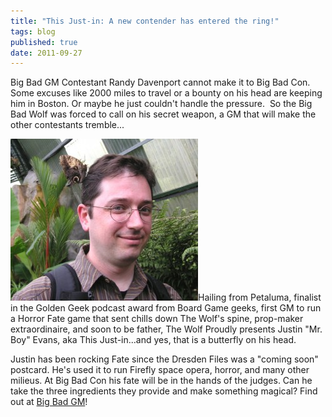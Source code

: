 ```yaml
---
title: "This Just-in: A new contender has entered the ring!"
tags: blog
published: true
date: 2011-09-27
---
```


Big Bad GM Contestant Randy Davenport cannot make it to Big Bad Con. Some excuses like 2000 miles to travel or a bounty on his head are keeping him in Boston. Or maybe he just couldn't handle the pressure.  So the Big Bad Wolf was forced to call on his secret weapon, a GM that will make the other contestants tremble...

[![](/images/74535_1543478158379_1577732348_1265134_6053057_n-300x259.jpg "Mr. Boy")](/images/74535_1543478158379_1577732348_1265134_6053057_n.jpg)Hailing from Petaluma, finalist in the Golden Geek podcast award from Board Game geeks, first GM to run a Horror Fate game that sent chills down The Wolf's spine, prop-maker extraordinaire, and soon to be father, The Wolf Proudly presents Justin "Mr. Boy" Evans, aka This Just-in...and yes, that is a butterfly on his head.

Justin has been rocking Fate since the Dresden Files was a "coming soon" postcard. He's used it to run Firefly space opera, horror, and many other milieus. At Big Bad Con his fate will be in the hands of the judges. Can he take the three ingredients they provide and make something magical? Find out at [Big Bad GM](http://www.bigbadcon.com/?page_id=6&event_id=72)!
